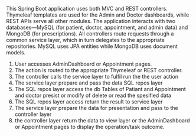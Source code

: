 This Spring Boot application uses both MVC and REST controllers. Thymeleaf templates are used for the Admin and Doctor dashboards, while REST APIs serve all other modules. The application interacts with two databases—MySQL (for patient, doctor, appointment, and admin data) and MongoDB (for prescriptions). All controllers route requests through a common service layer, which in turn delegates to the appropriate repositories. MySQL uses JPA entities while MongoDB uses document models.


1. User accesses AdminDashboard or Appointment pages.
2. The action is routed to the appropriate Thymeleaf or REST controller.
3. The controller calls the service layer to fulfil run the the user action
4. The service layer prepare and pass the data SQL repos layer 
5. The SQL repos layer access the db Tables of Patiant and Appointment and doctor presist or modify of delete or read the spesified data
6. The SQL repos layer access return the result to service layer 
7. The service layer prepare the data for presentation and pass to the controller layer 
8. the controller layer return the data to view layer or the AdminDashboard or Appointment pages to display the operation/task outcome.
